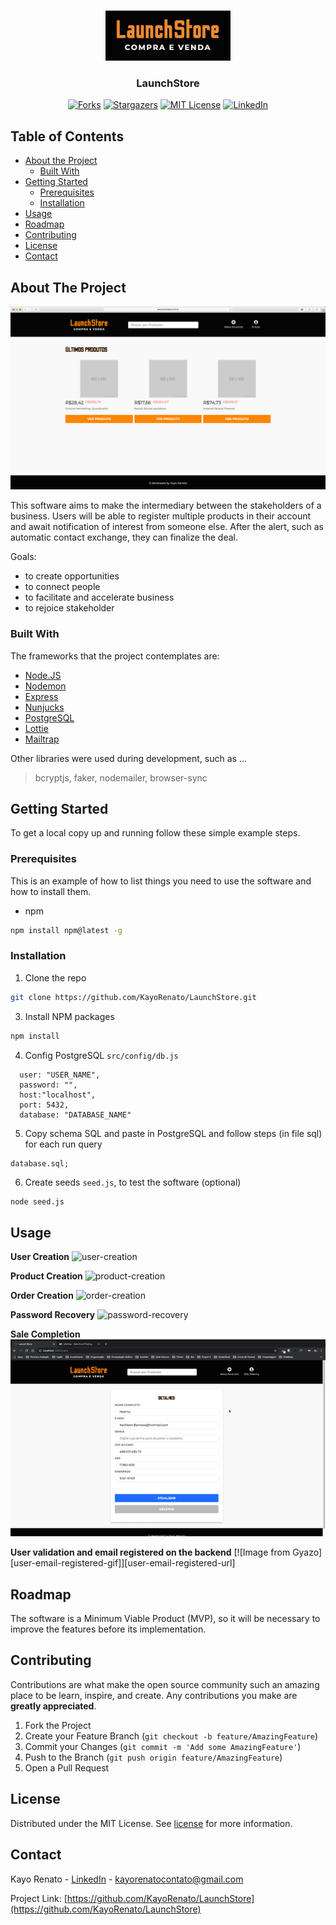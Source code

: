 
<!-- PROJECT LOGO -->
<br />
<p align="center">
  <img src="assets/img/logo.png" alt="Logo" width="200" height="80">
  <h3 align="center">LaunchStore</h3>
</p>

<div align="center">

  <!-- PROJECT SHIELDS -->
  [![Forks][forks-shield]][forks-url]
  [![Stargazers][stars-shield]][stars-url]
  [![MIT License][license-shield]][license-url]
  [![LinkedIn][linkedin-shield]][linkedin-url]
  
</div>

<!-- TABLE OF CONTENTS -->
## Table of Contents

* [About the Project](#about-the-project)
  * [Built With](#built-with)
* [Getting Started](#getting-started)
  * [Prerequisites](#prerequisites)
  * [Installation](#installation)
* [Usage](#usage)
* [Roadmap](#roadmap)
* [Contributing](#contributing)
* [License](#license)
* [Contact](#contact)


<!-- ABOUT THE PROJECT -->
## About The Project

![home][home]

This software aims to make the intermediary between the stakeholders of a business. Users will be able to register multiple products in their account and await notification of interest from someone else. After the alert, such as automatic contact exchange, they can finalize the deal.

Goals:
* to create opportunities
* to connect people
* to facilitate and accelerate business
* to rejoice stakeholder

### Built With
The frameworks that the project contemplates are:
* [Node.JS](https://nodejs.org/en/)
* [Nodemon](https://nodemon.io/)
* [Express](http://expressjs.com/)
* [Nunjucks](https://mozilla.github.io/nunjucks/)
* [PostgreSQL](https://www.postgresql.org/)
* [Lottie](https://lottiefiles.com/)
* [Mailtrap](https://mailtrap.io/)

Other libraries were used during development, such as ...

  > bcryptjs, faker, nodemailer, browser-sync 


<!-- GETTING STARTED -->
## Getting Started

To get a local copy up and running follow these simple example steps.

### Prerequisites

This is an example of how to list things you need to use the software and how to install them.
* npm 
```sh
npm install npm@latest -g
```

### Installation

1. Clone the repo
```sh
git clone https://github.com/KayoRenato/LaunchStore.git
```
3. Install NPM packages
```sh
npm install
```
4. Config PostgreSQL `src/config/db.js`
```JS
  user: "USER_NAME",
  password: "",
  host:"localhost",
  port: 5432,
  database: "DATABASE_NAME"

```
5. Copy schema SQL and paste in PostgreSQL and follow steps (in file sql) for each run query
```JS
database.sql;
```
6. Create seeds `seed.js`, to test the software (optional)
```sh
node seed.js
```

<!-- USAGE EXAMPLES -->
## Usage

__User Creation__
![user-creation][user-creation]

__Product Creation__
![product-creation][product-creation]

__Order Creation__
![order-creation][order-creation]

__Password Recovery__
![password-recovery][password-recovery]

__Sale Completion__
![sale-completion][sale-completion]

__User validation and email registered on the backend__
[![Image from Gyazo][user-email-registered-gif]][user-email-registered-url]

<!-- ROADMAP -->
## Roadmap
The software is a Minimum Viable Product (MVP), so it will be necessary to improve the features before its implementation.


<!-- CONTRIBUTING -->
## Contributing

Contributions are what make the open source community such an amazing place to be learn, inspire, and create. Any contributions you make are **greatly appreciated**.

1. Fork the Project
2. Create your Feature Branch (`git checkout -b feature/AmazingFeature`)
3. Commit your Changes (`git commit -m 'Add some AmazingFeature'`)
4. Push to the Branch (`git push origin feature/AmazingFeature`)
5. Open a Pull Request



<!-- LICENSE -->
## License

Distributed under the MIT License. See [license][license-url] for more information.

<!-- CONTACT -->
## Contact

Kayo Renato - [LinkedIn](https://www.linkedin.com/in/kayo-renato/) - kayorenatocontato@gmail.com

Project Link: [https://github.com/KayoRenato/LaunchStore](https://github.com/KayoRenato/LaunchStore)


<!-- MARKDOWN LINKS & IMAGES -->
[forks-shield]: https://img.shields.io/github/forks/KayoRenato/LaunchStore?style=for-the-badge
[forks-url]: https://github.com/othneildrew/Best-README-Template/network/members

[stars-shield]: https://img.shields.io/github/stars/KayoRenato/LaunchStore?style=for-the-badge
[stars-url]: https://github.com/KayoRenato/LaunchStore/stargazers

[license-shield]: https://img.shields.io/github/license/KayoRenato/LaunchStore?style=for-the-badge
[license-url]: https://github.com/KayoRenato/LaunchStore/blob/master/LICENSE

[linkedin-shield]: https://img.shields.io/badge/-LinkedIn-black.svg?style=for-the-badge&logo=linkedin&colorB=555
[linkedin-url]: https://www.linkedin.com/in/kayo-renato/


<!-- USAGE EXAMPLES GIF & IMAGES -->
[home]: assets/img/home.png
[user-creation]: assets/img/user.gif
[product-creation]: assets/img/product.gif
[order-creation]: assets/img/order.gif
[password-recovery]:assets/img/password.gif
[sale-completion]: assets/img/sale.gif


